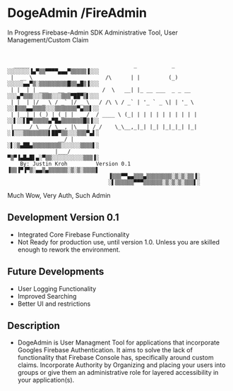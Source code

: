 # DogeAdmin /FireAdmin
In Progress Firebase-Admin SDK Administrative Tool, User Management/Custom Claim

```


  _____                                 _           _       	░░░░░░░▐▄▀▒▒▀▀▀▀▄▄▄▀▒▒▒▒▒▐░░░
 |  __ \                       /\      | |         (_)      	░░░░░▄▄▀▒░▒▒▒▒▒▒▒▒▒█▒▒▄█▒▐░░░
 | |  | | ___   __ _  ___     /  \   __| |_ __ ___  _ _ __  	░░░▄▀▒▒▒░░░▒▒▒░░░▒▒▒▀██▀▒▌░░░
 | |  | |/ _ \ / _` |/ _ \   / /\ \ / _` | '_ ` _ \| | '_ \ 	░░▐▒▒▒▄▄▒▒▒▒░░░▒▒▒▒▒▒▒▀▄▒▒▌░░
 | |__| | (_) | (_| |  __/  / ____ \ (_| | | | | | | | | | |	░░▌░░▌█▀▒▒▒▒▒▄▀█▄▒▒▒▒▒▒▒█▒▐░░
 |_____/ \___/ \__, |\___| /_/    \_\__,_|_| |_| |_|_|_| |_|	░▐░░░▒▒▒▒▒▒▒▒▌██▀▒▒░░░▒▒▒▀▄▌░
                __/ |                                       	░▌░▒▄██▄▒▒▒▒▒▒▒▒▒░░░░░░▒▒▒▒▌░
               |___/                                        	▀▒▀▐▄█▄█▌▄░▀▒▒░░░░░░░░░░▒▒▒▐░
	By: Justin Kroh			Version 0.1		▐▒▒▐▀▐▀▒░▄▄▒▄▒▒▒▒▒▒░▒░▒░▒▒▒▒▌
								▐▒▒▒▀▀▄▄▒▒▒▄▒▒▒▒▒▒▒▒░▒░▒░▒▒▐░
								░▌▒▒▒▒▒▒▀▀▀▒▒▒▒▒▒░▒░▒░▒░▒▒▒▌░

```


Much Wow, Very Auth, Such Admin


## Development Version 0.1

* Integrated Core Firebase Functionality
* Not Ready for production use, until version 1.0. Unless you are skilled enough to rework the environment. 

## Future Developments

* User Logging Functionality
* Improved Searching
* Better UI and restrictions

## Description

* DogeAdmin is User Managment Tool for applications that incorporate Googles Firebase Authentication. It aims to solve the lack of functionality that Firebase Console has, specifically around custom claims. Incorporate Authority by Organizing and placing your users into groups or give them an administrative role for layered accessibility in your application(s).
